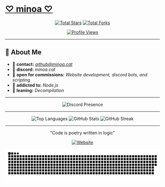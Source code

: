 # [♡ minoa ♡](https://minoa.cat)
<div align="center">
  
[![Total Stars](https://img.shields.io/badge/dynamic/json?&label=Total%20Stars&color=ffa1bf&style=for-the-badge&labelColor=17202a&query=%24.stars&url=https://api.github-star-counter.workers.dev/user/m1noa)](https://github.com/m1noa)
[![Total Forks](https://img.shields.io/badge/dynamic/json?&label=Total%20Forks&color=ffa1bf&style=for-the-badge&labelColor=17202a&query=%24.forks&url=https://api.github-star-counter.workers.dev/user/m1noa)](https://github.com/m1noa)

[![Profile Views](https://komarev.com/ghpvc/?username=m1noa&label=Profile%20views&color=ffa1bf&style=for-the-badge&Labelcolor=17202a)](https://github.com/m1noa)
</div>

---

## 💫 About Me
- 📧 **contact:** *github@minoa.cat*
- 💬 **discord:** *minoa.cat*
- 💼 **open for commissions:** *Website development, discord bots, and scripting*
- 💖 **addicted to:** *Node.js*
- 🐛 **leaning:** *Decompilation*

---

<div align="center">
  
![Discord Presence](https://lanyard.cnrad.dev/api/919656376807092304?bg=17202a&borderRadius=12px&gradient=ffa1bf&hideDiscrim=true&globalName=true&idleMessage=doing%20absolutely%20nothing..&useDisplayName=true&animated=true)
</div>

---

<div align="center">
  
![Top Languages](https://github-readme-stats.vercel.app/api/top-langs/?username=M1noa&include_all_commits=true&bg_color=17202a&hide_border=true&theme=dark&border_radius=12px&hide=css,mdx,batchfile&title_color=ffa1bf&text_color=ffffff&icon_color=ffa1bf&layout=compact)
![GitHub Stats](https://github-readme-stats.vercel.app/api?username=M1noa&include_all_commits=true&bg_color=17202a&hide_border=true&theme=dark&border_radius=12px&title_color=ffa1bf&text_color=ffffff&icon_color=ffa1bf&show_icons=true)
![GitHub Streak](https://streak-stats.demolab.com?user=M1noa&theme=dark&background=17202a&border=ffa1bf&stroke=ffa1bf&ring=ffa1bf&fire=ffa1bf&currStreakNum=ffffff&sideNums=ffffff&currStreakLabel=ffa1bf&sideLabels=ffa1bf&dates=ffffff&hide_border=true&border_radius=12)
</div>

---

<div align="center">
"Code is poetry written in logic"

[![Website](https://img.shields.io/badge/🌐%20Website-minoa.cat-ffa1bf?style=for-the-badge&labelColor=17202a)](https://minoa.cat)

<picture>
  <source media="(prefers-color-scheme: dark)" srcset="dist/github-snake-dark.svg" />
  <source media="(prefers-color-scheme: light)" srcset="dist/github-snake.svg" />
  <img alt="github-snake" src="dist/github-snake.svg" />
</picture>
</div>
